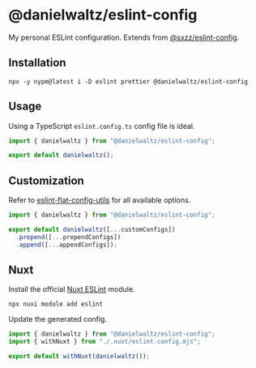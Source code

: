 # @danielwaltz/eslint-config

My personal ESLint configuration. Extends from [@sxzz/eslint-config](https://github.com/sxzz/eslint-config).

## Installation

```shell
npx -y nypm@latest i -D eslint prettier @danielwaltz/eslint-config
```

## Usage

Using a TypeScript `eslint.config.ts` config file is ideal.

```ts
import { danielwaltz } from "@danielwaltz/eslint-config";

export default danielwaltz();
```

## Customization

Refer to [eslint-flat-config-utils](https://github.com/antfu/eslint-flat-config-utils) for all available options.

```ts
import { danielwaltz } from "@danielwaltz/eslint-config";

export default danielwaltz([...customConfigs])
  .prepend([...prependConfigs])
  .append([...appendConfigs]);
```

## Nuxt

Install the official [Nuxt ESLint](https://eslint.nuxt.com/) module.

```shell
npx nuxi module add eslint
```

Update the generated config.

```ts
import { danielwaltz } from "@danielwaltz/eslint-config";
import { withNuxt } from "./.nuxt/eslint.config.mjs";

export default withNuxt(danielwaltz());
```
